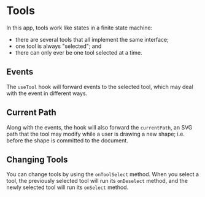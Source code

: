 # Tools

In this app, tools work like states in a finite state machine:

- there are several tools that all implement the same interface;
- one tool is always "selected"; and
- there can only ever be one tool selected at a time.

## Events

The `useTool` hook will forward events to the selected tool, which may deal with the event in different ways.

## Current Path

Along with the events, the hook will also forward the `currentPath`, an SVG path that the tool may modify while a user is drawing a new shape; i.e. before the shape is committed to the document.

## Changing Tools

You can change tools by using the `onToolSelect` method. When you select a tool, the previously selected tool will run its `onDeselect` method, and the newly selected tool will run its `onSelect` method.
